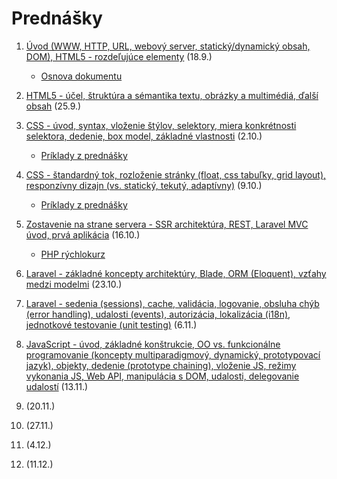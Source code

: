 # Prednášky

1. [Úvod (WWW, HTTP, URL, webový server, statický/dynamický obsah, DOM), HTML5 - rozdeľujúce elementy](zdroje/01-WT-uvod-html.pdf) (18.9.)  
    * [Osnova dokumentu](../cvicenia/2-c/zdroje/c2-osnova-dokumentu.pdf)
2. [HTML5 - účel, štruktúra a sémantika textu, obrázky a multimédiá, ďalší obsah](zdroje/02-WT-html.pdf) (25.9.)

3. [CSS - úvod, syntax, vloženie štýlov, selektory, miera konkrétnosti selektora, dedenie, box model, základné vlastnosti](zdroje/03-WT-css-uvod-selektory-box.pdf) (2.10.) 
    * [Príklady z prednášky](zdroje/priklady-03-WT-css.zip)
    
4. [CSS - štandardný tok, rozloženie stránky (float, css tabuľky, grid layout), responzívny dizajn (vs. statický, tekutý, adaptívny)](zdroje/04-WT-css-responzivny-dizajn.pdf) (9.10.)
    * [Príklady z prednášky](zdroje/priklady-04-WT-css.zip)
    
5. [Zostavenie na strane servera - SSR architektúra, REST, Laravel MVC úvod, prvá aplikácia](zdroje/05-WT-web-ssr-rest-laravel-uvod.pdf) (16.10.) 
    * [PHP rýchlokurz](PHP-rychlokurz/)
6. [Laravel - základné koncepty architektúry, Blade, ORM (Eloquent), vzťahy medzi modelmi](zdroje/06-WT-laravel-koncepty-architetury-blade-orm-vztahy.pdf) (23.10.)
    
7. [Laravel - sedenia (sessions), cache, validácia, logovanie, obsluha chýb (error handling), udalosti (events), autorizácia, lokalizácia (i18n), jednotkové testovanie (unit testing)](zdroje/07-WT-laravel-technologie.pdf) (6.11.)
8. [JavaScript - úvod, základné konštrukcie, OO vs. funkcionálne programovanie (koncepty multiparadigmový, dynamický, prototypovací jazyk), objekty, dedenie (prototype chaining), vloženie JS, režimy vykonania JS, Web API, manipulácia s DOM, udalosti, delegovanie udalostí](zdroje/08-wt-js-uvod-objekty-webapi-udalosti.pdf) (13.11.)
9. (20.11.) 
10. (27.11.)
11. (4.12.)
12. (11.12.)


